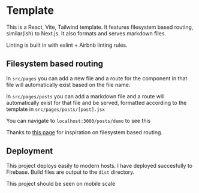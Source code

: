 # Template

This is a React, Vite, Tailwind template. It features filesystem based routing, similar(ish) to Next.js. It also formats and serves markdown files.

Linting is built in with eslint + Airbnb linting rules.

## Filesystem based routing

In `src/pages` you can add a new file and a route for the component in that file will automatically exist based on the file name.

In `src/pages/posts` you can add a markdown file and a route will automatically exist for that file and be served, formatted according to the template in `src/pages/posts/[post].jsx`

You can navigate to `localhost:3000/posts/demo` to see this

Thanks to [this page](https://omarelhawary.me/blog/file-based-routing-with-react-router) for inspiration on filesystem based routing.

## Deployment

This project deploys easily to modern hosts. I have deployed succesfully to Firebase. Build files are output to the `dist` directory.

This project should be seen on mobile scale
